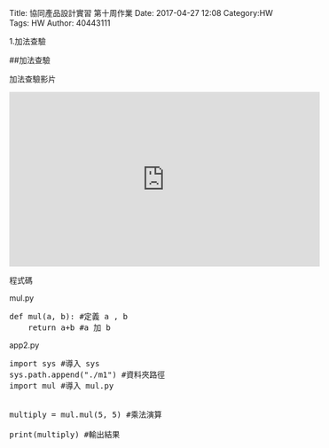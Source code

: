Title: 協同產品設計實習 第十周作業
Date: 2017-04-27 12:08
Category:HW
Tags: HW
Author: 40443111 


1.加法查驗

<!-- PELICAN_END_SUMMARY -->

##加法查驗

加法查驗影片

<iframe width="560" height="315" src="https://www.youtube.com/embed/KrVRWU1XzOw?ecver=1" frameborder="0" allowfullscreen></iframe>

程式碼

mul.py
<pre class="brush: python">
def mul(a, b): #定義 a , b
    return a+b #a 加 b
</pre>

app2.py
<pre class="brush: python">
import sys #導入 sys
sys.path.append("./m1") #資料夾路徑
import mul #導入 mul.py


multiply = mul.mul(5, 5) #乘法演算

print(multiply) #輸出結果
</pre>

<!-- 導入 Brython 標準程式庫 -->
 
<script src="../data/Brython-3.3.1/brython.js"></script>

<script src="../data/Brython-3.3.1/brython_stdlib.js"></script>
 
<!-- 啟動 Brython -->
<script>
window.onload=function(){
// 設定 data/py 為共用程式路徑
brython({debug:1, pythonpath:['./../data/py']});
}
</script>
 
<!-- 以下實際利用  Brython 畫四連桿 trace point 路徑-->
<canvas id="fourbar" width="800" height="600"></canvas>
 
<script type="text/python3">
from browser import document as doc
from browser import html
import math
# 導入 fourbar 
import fourbar
# 準備繪圖畫布
canvas = doc["fourbar"]
ctx = canvas.getContext("2d")

# First of all, the import of some libraries
from browser import document as doc
from browser import html

# All the elements will be inserted in the div with the "container" id
container = doc['container']

# We create a new div element
newdiv = html.DIV(id = "new-div")
# Now we add some style
newdiv.style = {"padding": "5px", 
               "backgroundColor": "#ADD8E6"}

# Now, lets add a table with a column with numbers and a
# column with a word on each cell
text = "Brython is really cool"
textlist = text.split()
table = html.TABLE()
for i, word in enumerate(textlist):
    table <= html.TR(html.TD(i + 1) + 
                     html.TD(word))
# Now we add some style to the table
table.style = {"padding": "5px", 
               "backgroundColor": "#aaaaaa",
               "width": "100%"}
# Now we add the table to the new div previously created
newdiv <= table + html.BR()

# a form? why not?
form = html.FORM()
input1 = html.INPUT(type="text", name="firstname", value="First name")
input2 = html.INPUT(type="text", name="lastname", value="Last name")
input3 = html.BUTTON("Button with no action!")
form <= input1 + html.BR() + input2 + html.BR() + input3

newdiv <= form + html.BR()
